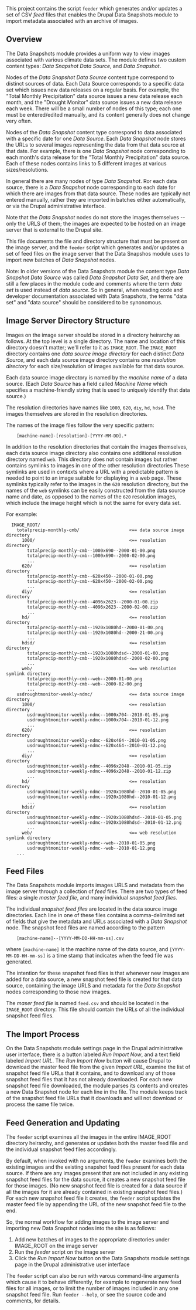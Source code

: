 This project contains the script `feeder` which generates and/or
updates a set of CSV _feed_ files that enables the Drupal Data Snapshots
module to import metadata associated with an archive of images.

Overview
--------

The Data Snapshots module provides a uniform way to view
images associated with various climate data sets.  The module
defines two custom content types: _Data Snapshot Data Source_,
and _Data Snapshot_.

Nodes of the _Data Snapshot Data Source_ content type correspond to
distinct sources of data.  Each Data Source corresponds to a specific
data set which issues new data releases on a regular basis.  For example,
the "Total Monthly Precipitation" data source issues a new data release
each month, and the "Drought Monitor" data source issues a new data
release each week.  There will be a small number of nodes of this type;
each one must be entered/edited manually, and its content generally does
not change very often.

Nodes of the _Data Snapshot_ content type correspond to data associated
with a specific date for one _Data Source_.  Each _Data Snapshot_ node 
stores the URLs to several images representing the
data from that data source at that date.  For example, there is one
_Data Snapshot_ node corresponding to each month's data release for
the "Total Monthly Precipitation" data source.  Each of these nodes
contains links to 5 different images at various sizes/resolutions.

In general there are many nodes of type _Data Snapshot_.
Ror each data source, there is a _Data Snapshot_ node corresponding
to each date for which there are images from that data source.
These nodes are typically not entered manually, rather they are imported
in batches either automatically, or via the Drupal administrative
interface.

Note that the _Data Snapshot_ nodes do not store the images themselves --
only the URLS of them; the images are expected to be hosted on
an image server that is external to the Drupal site.

This file documents the file and directory structure that must be
present on the image server, and the `feeder` script which generates
and/or updates a set of feed files on the image server that the Data
Snapshos module uses to import new batches of _Data Snapshot_ nodes.

Note: In older versions of the Data Snapshots module the content type
_Data Snapshot Data Source_ was called _Data Snapshot Data Set_, and
there are still a few places in the module code and comments where the
term _data set_ is used instead of _data source_.  So in general, when
reading code and developer documentation associated with Data
Snapshots, the terms "data set" and "data source" should be considered
to be synonomous.

Image Server Directory Structure
--------------------------------

Images on the image server should be stored in a directory heirarchy
as follows.  At the top level is a single directory. The name and
location of this directory doesn't matter; we'll refer to it as
`IMAGE_ROOT`.  The `IMAGE_ROOT` directory contains one _data source image
directory_ for each distinct _Data Source_, and each data source image
directory contains one _resolution directory_ for each size/resolution
of images available for that data source.

Each data source image directory is named by the _machine name_ of a
data source.  (Each _Data Source_ has a field called _Machine Name_
which specifies a machine-friendly string that is used to uniquely
identify that data source.)

The resolution directories have names like `1000`, `620`, `diy`, `hd`,
`hdsd`.  The images themselves are stored in the resolution
directories.

The names of the image files follow the very specific pattern:

```
    [machine-name]-[resolution]-[YYYY-MM-DD].*
```

In addition to the resolution directories that contain the images
themselves, each data source image directory also contains one
additional resolution directory named `web`.  This directory does not
contain images but rather contains symlinks to images in one of the
other resolution directories These symlinks are used in contexts where
a URL with a predictable pattern is needed to point to an image
suitable for displaying in a web page.  These symlinks typically refer
to the images in the `620` resolution directory, but the names of the
`web` symlinks can be easily constructed from the data source name and
date, as opposed to the names of the `620` resolution images, which
include the image height which is not the same for every data set.

For example:

```
  IMAGE_ROOT/
    totalprecip-monthly-cmb/                   <== data source image directory
      1000/                                    <== resolution directory
        totalprecip-monthly-cmb--1000x690--2000-01-00.png
        totalprecip-monthly-cmb--1000x690--2000-02-00.png
        ...
      620/                                     <== resolution directory
        totalprecip-monthly-cmb--620x450--2000-01-00.png
        totalprecip-monthly-cmb--620x450--2000-02-00.png
        ...
      diy/                                     <== resolution directory
        totalprecip-monthly-cmb--4096x2623--2000-01-00.zip
        totalprecip-monthly-cmb--4096x2623--2000-02-00.zip
        ...
      hd/                                      <== resolution directory
        totalprecip-monthly-cmb--1920x1080hd--2000-01-00.png
        totalprecip-monthly-cmb--1920x1080hd--2000-21-00.png
        ...
      hdsd/                                    <== resolution directory
        totalprecip-monthly-cmb--1920x1080hdsd--2000-01-00.png
        totalprecip-monthly-cmb--1920x1080hdsd--2000-02-00.png
        ...
      web/                                     <== web resolution symlink directory
        totalprecip-monthly-cmb--web--2000-01-00.png
        totalprecip-monthly-cmb--web--2000-02-00.png
        ...
    usdroughtmonitor-weekly-ndmc/              <== data source image directory
      1000/                                    <== resolution directory
        usdroughtmonitor-weekly-ndmc--1000x704--2010-01-05.png
        usdroughtmonitor-weekly-ndmc--1000x704--2010-01-12.png
        ...
      620/                                     <== resolution directory
        usdroughtmonitor-weekly-ndmc--620x464--2010-01-05.png
        usdroughtmonitor-weekly-ndmc--620x464--2010-01-12.png
        ...
      diy/                                     <== resolution directory
        usdroughtmonitor-weekly-ndmc--4096x2048--2010-01-05.zip
        usdroughtmonitor-weekly-ndmc--4096x2048--2010-01-12.zip
        ...
      hd/                                      <== resolution directory
        usdroughtmonitor-weekly-ndmc--1920x1080hd--2010-01-05.png
        usdroughtmonitor-weekly-ndmc--1920x1080hd--2010-01-12.png
        ...
      hdsd/                                    <== resolution directory
        usdroughtmonitor-weekly-ndmc--1920x1080hdsd--2010-01-05.png
        usdroughtmonitor-weekly-ndmc--1920x1080hdsd--2010-01-12.png
        ...
      web/                                     <== web resolution symlink directory
        usdroughtmonitor-weekly-ndmc--web--2010-01-05.png
        usdroughtmonitor-weekly-ndmc--web--2010-01-12.png
    ...
```

Feed Files
----------

The Data Snapshots module imports images URLS and metadata from the image
server through a collection of _feed_ files.  There are two types of feed files:
a single _master feed file_, and many individual _snapshot feed files_.

The individual _snapshot feed files_ are located in the data source image directories.
Each line in one of these files contains a comma-delimited set of fields that give
the metadata and URLs associated with a _Data Snapshot_ node.  The
snapshot feed files are named according to the pattern

  ```
      [machine-name]--[YYYY-MM-DD-HH-mm-ss].csv
  ```

where `[machine-name]` is the machine name of the data source, and `[YYYY-MM-DD-HH-mm-ss]` is
a time stamp that indicates when the feed file was generated.
  
The intention for these snapshot feed files is that whenever new images are added
for a data source, a new snapshot feed file is created for that data source, containing
the image URLS and metadata for the _Data Snapshot_ nodes corresponding to those new
images.

The _maser feed file_ is named `feed.csv` and should be located in the
`IMAGE_ROOT` directory.  This file should contain the URLs of all the
individual snapshot feed files.

The Import Process
------------------

On the Data Snapshots module settings page in the Drupal
administrative user interface, there is a button labeled _Run Import
Now_, and a text field labeled _Import URL_.  The _Run Import Now_
button will cause Drupal to download the master feed file from the
given _Import URL_, examine the list of snapshot feed file URLs that
it contains, and to download any of those snapshot feed files that it has
not already downloaded.  For each new snapshot feed file downloaded,
the module parses its contents and creates a new Data Snapshot node
for each line in the file.  The module keeps track of the snapshot feed
file URLs that it downloads and will not download or process the same
file twice.

Feed Generation and Updating
----------------------------

The `feeder` script examines all the images in the entire IMAGE_ROOT
directory heirarchy, and generates or updates both the master feed
file and the individual snapshot feed files accordingly.

By default, when invoked with no arguments, the `feeder` examines both
the existing images and the existing snapshot feed files present for
each data source.  If there are any images present that are not
included in any existing snapshot feed files for the data source, it
creates a new snapshot feed file for those images.  (No new snapshot
feed file is created for a data source if all the images for it are
already contained in existing snapshot feed files.)  For each new
snapshot feed file it creates, the `feeder` script updates the master
feed file by appending the URL of the new snapshot feed file to the
end.

So, the normal workflow for adding images to the image server
and importing new Data Snapshot nodes into the site is as follows:

  1. Add new batches of images to the appropriate directories
     under IMAGE_ROOT on the image server
  2. Run the _feeder_ script on the image server
  3. Click the _Run Import Now_ button on the Data Snapshots module
     settings page in the Drupal administrative user interface

The `feeder` script can also be run with varous command-line arguments
which cause it to behave differently, for example to regenerate new
feed files for all images, or to limit the number of images included
in any one snapshot feed file.  Run `feeder --help`, or see the source
code and comments, for details.
